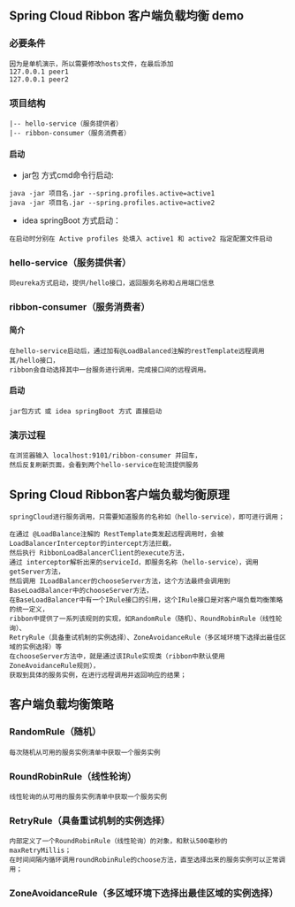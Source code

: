 ## Spring Cloud Ribbon 客户端负载均衡 demo
### 必要条件
    因为是单机演示，所以需要修改hosts文件，在最后添加 
    127.0.0.1 peer1
    127.0.0.1 peer2
    
### 项目结构
    |-- hello-service（服务提供者）
    |-- ribbon-consumer（服务消费者）

#### 启动
- jar包 方式cmd命令行启动: 
```
java -jar 项目名.jar --spring.profiles.active=active1
java -jar 项目名.jar --spring.profiles.active=active2
```
- idea springBoot 方式启动： 
```
在启动时分别在 Active profiles 处填入 active1 和 active2 指定配置文件启动
```
 
### hello-service（服务提供者）
    同eureka方式启动，提供/hello接口，返回服务名称和占用端口信息
    
### ribbon-consumer（服务消费者）
#### 简介
    在hello-service启动后，通过加有@LoadBalanced注解的restTemplate远程调用其/hello接口，
    ribbon会自动选择其中一台服务进行调用，完成接口间的远程调用。
    
#### 启动
    jar包方式 或 idea springBoot 方式 直接启动

### 演示过程
    在浏览器输入 localhost:9101/ribbon-consumer 并回车，
    然后反复刷新页面，会看到两个hello-service在轮流提供服务

## Spring Cloud Ribbon客户端负载均衡原理
	springCloud进行服务调用，只需要知道服务的名称如（hello-service），即可进行调用；
	
	在通过 @LoadBalance注解的 RestTemplate类发起远程调用时，会被 LoadBalancerInterceptor的intercept方法拦截，
	然后执行 RibbonLoadBalancerClient的execute方法，
	通过 interceptor解析出来的serviceId，即服务名称（hello-service），调用getServer方法，
	然后调用 ILoadBalancer的chooseServer方法，这个方法最终会调用到BaseLoadBalancer中的chooseServer方法，
	在BaseLoadBalancer中有一个IRule接口的引用，这个IRule接口是对客户端负载均衡策略的统一定义，
	ribbon中提供了一系列该规则的实现，如RandomRule（随机）、RoundRobinRule（线性轮询）、
	RetryRule（具备重试机制的实例选择）、ZoneAvoidanceRule（多区域环境下选择出最佳区域的实例选择）等
	在chooseServer方法中，就是通过该IRule实现类（ribbon中默认使用ZoneAvoidanceRule规则），
	获取到具体的服务实例，在进行远程调用并返回响应的结果；
	
## 客户端负载均衡策略
### RandomRule（随机）
    每次随机从可用的服务实例清单中获取一个服务实例
### RoundRobinRule（线性轮询）
    线性轮询的从可用的服务实例清单中获取一个服务实例
### RetryRule（具备重试机制的实例选择）
    内部定义了一个RoundRobinRule（线性轮询）的对象，和默认500毫秒的maxRetryMillis；
    在时间间隔内循环调用roundRobinRule的choose方法，直至选择出来的服务实例可以正常调用；
### ZoneAvoidanceRule（多区域环境下选择出最佳区域的实例选择）